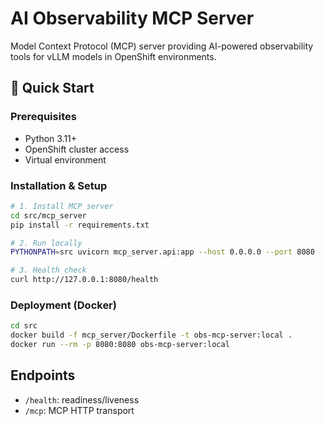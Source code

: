 # AI Observability MCP Server

Model Context Protocol (MCP) server providing AI-powered observability tools for vLLM models in OpenShift environments.

## 🚀 Quick Start

### Prerequisites
- Python 3.11+
- OpenShift cluster access
- Virtual environment

### Installation & Setup

```bash
# 1. Install MCP server
cd src/mcp_server
pip install -r requirements.txt

# 2. Run locally
PYTHONPATH=src uvicorn mcp_server.api:app --host 0.0.0.0 --port 8080

# 3. Health check
curl http://127.0.0.1:8080/health
```

### Deployment (Docker)

```bash
cd src
docker build -f mcp_server/Dockerfile -t obs-mcp-server:local .
docker run --rm -p 8080:8080 obs-mcp-server:local
```

## Endpoints
- `/health`: readiness/liveness
- `/mcp`: MCP HTTP transport



